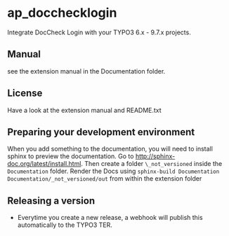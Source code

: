 ap_docchecklogin
================

Integrate DocCheck Login with your TYPO3 6.x - 9.7.x projects.


## Manual
see the extension manual in the Documentation folder.

## License
Have a look at the extension manual and README.txt

## Preparing your development environment
When you add something to the documentation, you will need to install sphinx to preview the documentation. Go to http://sphinx-doc.org/latest/install.html. 
Then create a folder `\_not_versioned` inside the `Documentation` folder. Render the Docs using `sphinx-build Documentation Documentation/_not_versioned/out` from within the extension folder

## Releasing a version
* Everytime you create a new release, a webhook will publish this automatically to the TYPO3 TER.
